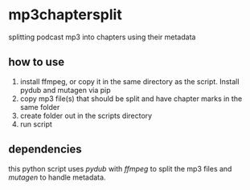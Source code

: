 # mp3chaptersplit
splitting podcast mp3 into chapters using their metadata

## how to use
1. install ffmpeg, or copy it in the same directory as the script. Install pydub and mutagen via pip
2. copy mp3 file(s) that should be split and have chapter marks in the same folder
3. create folder out in the scripts directory
4. run script


## dependencies
this python script uses *pydub* with *ffmpeg* to split the mp3 files and *mutagen* to handle metadata. 
